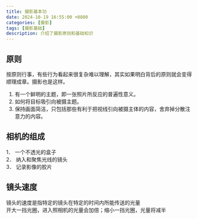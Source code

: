 ```yaml
---
title: 摄影基本功
date: 2024-10-19 16:55:00 +0800
categories: [摄影]
tags: [摄影基础]   
description: 介绍了摄影原则和基础知识
---
```

## 原则
按原则行事，有些行为看起来很复杂难以理解，其实如果明白背后的原则就会变得顺理成章。摄影也是这样。  
1) 有一个鲜明的主题，即一张照片所反应的普遍性意义。  
2) 如何将目标吸引向被摄主题。  
3) 保持画面简洁，只包括那些有利于把视线引向被摄主体的内容，舍弃掉分散注意力的内容。  

## 相机的组成
1． 一个不透光的盒子  
2． 纳入和聚焦光线的镜头  
3． 记录影像的胶片  

## 镜头速度
镜头的速度是指特定的镜头在特定的时间内所能传送的光量  
开大一挡光圈，进入照相机的光量会加倍；缩小一挡光圈，光量将减半
